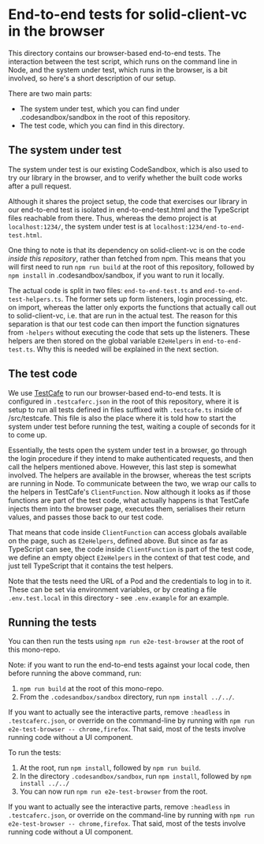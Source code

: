 # End-to-end tests for solid-client-vc in the browser

This directory contains our browser-based end-to-end tests. The interaction
between the test script, which runs on the command line in Node, and the system
under test, which runs in the browser, is a bit involved, so here's a short
description of our setup.

There are two main parts:

- The system under test, which you can find under .codesandbox/sandbox in the
  root of this repository.
- The test code, which you can find in this directory.

## The system under test

The system under test is our existing CodeSandbox, which is also used to try our
library in the browser, and to verify whether the built code works after a pull
request.

Although it shares the project setup, the code that exercises our library in our
end-to-end test is isolated in end-to-end-test.html and the TypeScript files
reachable from there. Thus, whereas the demo project is at
`localhost:1234/`, the system under test is at
`localhost:1234/end-to-end-test.html`.

One thing to note is that its dependency on solid-client-vc is on the code _inside
this repository_, rather than fetched from npm. This means that you will first
need to run `npm run build` at the root of this repository, followed by
`npm install` in .codesandbox/sandbox, if you want to run it locally.

The actual code is split in two files: `end-to-end-test.ts` and
`end-to-end-test-helpers.ts`. The former sets up form listeners, login
processing, etc. on import, whereas the latter only exports the functions that
actually call out to solid-client-vc, i.e. that are run in the actual test. The
reason for this separation is that our test code can then import the function
signatures from `-helpers` without executing the code that sets up the
listeners. These helpers are then stored on the global variable `E2eHelpers` in
`end-to-end-test.ts`. Why this is needed will be explained in the next section.

## The test code

We use [TestCafe](https://devexpress.github.io/testcafe/) to run our
browser-based end-to-end tests. It is configured in `.testcaferc.json` in the
root of this repository, where it is setup to run all tests defined in files
suffixed with `.testcafe.ts` inside of /src/testcafe. This file is also the
place where it is told how to start the system under test before running the
test, waiting a couple of seconds for it to come up.

Essentially, the tests open the system under test in a browser, go through the
login procedure if they intend to make authenticated requests, and then call the
helpers mentioned above. However, this last step is somewhat involved. The
helpers are available in the browser, whereas the test scripts are running in
Node. To communicate between the two, we wrap our calls to the helpers in
TestCafe's `ClientFunction`. Now although it looks as if those functions are
part of the test code, what actually happens is that TestCafe injects them into
the browser page, executes them, serialises their return values, and passes
those back to our test code.

That means that code inside `ClientFunction` can access globals available on the
page, such as `E2eHelpers`, defined above. But since as far as TypeScript can
see, the code inside `ClientFunction` is part of the test code, we define an
empty object `E2eHelpers` in the context of that test code, and just tell
TypeScript that it contains the test helpers.

Note that the tests need the URL of a Pod and the credentials to log in to it.
These can be set via environment variables, or by creating a file
`.env.test.local` in this directory - see `.env.example` for an example.

## Running the tests

You can then run the tests using `npm run e2e-test-browser` at the root of this
mono-repo.

Note: if you want to run the end-to-end tests against your local code, then
before running the above command, run:

1. `npm run build` at the root of this mono-repo.
2. From the `.codesandbox/sandbox` directory, run `npm install ../../`.

If you want to actually see the interactive parts, remove `:headless` in
`.testcaferc.json`, or override on the command-line by running with
`npm run e2e-test-browser -- chrome,firefox`. That said, most of the tests
involve running code without a UI component.

To run the tests:

1. At the root, run `npm install`, followed by `npm run build`.
2. In the directory `.codesandbox/sandbox`, run `npm install`, followed by
   `npm install ../../`
3. You can now run `npm run e2e-test-browser` from the root.

If you want to actually see the interactive parts, remove `:headless` in
`.testcaferc.json`, or override on the command-line by running with
`npm run e2e-test-browser -- chrome,firefox`. That said, most of the tests
involve running code without a UI component.
